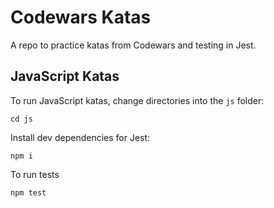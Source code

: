 # Codewars Katas
A repo to practice katas from Codewars and testing in Jest.

## JavaScript Katas
To run JavaScript katas, change directories into the `js` folder:

```
cd js
```

Install dev dependencies for Jest:
```
npm i
```

To run tests
```
npm test
```